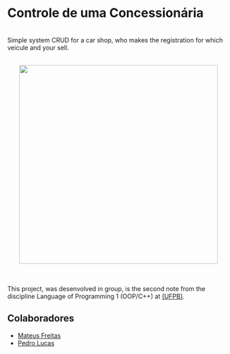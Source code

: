 # Controle de uma Concessionária

<br> Simple system CRUD for a car shop, who makes the registration for which veicule and your sell.</br>

<br>
    <div align="center">
        <img src= "https://www.assobrav.com.br/wp-content/uploads/2018/07/6ef4954e3a.jpeg" width = "450" weight = "450">
    </div>
</br>

<br> This project, was desenvolved in group, is the second note from the discipline Language of Programming 1 (OOP/C++) at <a href = http://ci.ufpb.br/>(UFPB)</a>.</br>

## Colaboradores
- [Mateus Freitas](https://github.com/MateusFreitas-C) 
- [Pedro Lucas](https://github.com/JovemPedr0)
